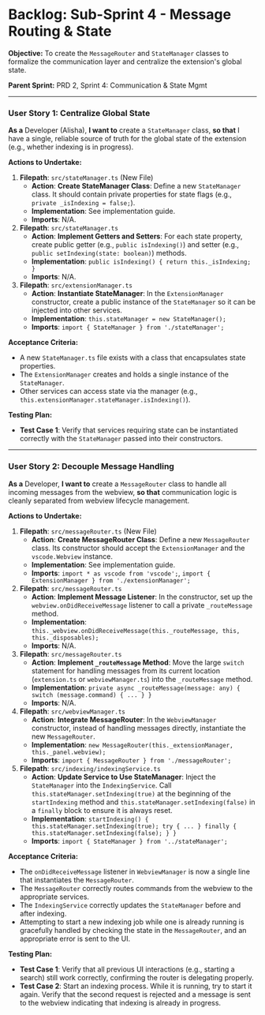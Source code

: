 # Backlog: Sub-Sprint 4 - Message Routing & State

**Objective:** To create the `MessageRouter` and `StateManager` classes to formalize the communication layer and centralize the extension's global state.

**Parent Sprint:** PRD 2, Sprint 4: Communication & State Mgmt

---

### User Story 1: Centralize Global State
**As a** Developer (Alisha), **I want to** create a `StateManager` class, **so that** I have a single, reliable source of truth for the global state of the extension (e.g., whether indexing is in progress).

**Actions to Undertake:**
1.  **Filepath**: `src/stateManager.ts` (New File)
    -   **Action**: **Create StateManager Class**: Define a new `StateManager` class. It should contain private properties for state flags (e.g., `private _isIndexing = false;`).
    -   **Implementation**: See implementation guide.
    -   **Imports**: N/A.
2.  **Filepath**: `src/stateManager.ts`
    -   **Action**: **Implement Getters and Setters**: For each state property, create public getter (e.g., `public isIndexing()`) and setter (e.g., `public setIndexing(state: boolean)`) methods.
    -   **Implementation**: `public isIndexing() { return this._isIndexing; }`
    -   **Imports**: N/A.
3.  **Filepath**: `src/extensionManager.ts`
    -   **Action**: **Instantiate StateManager**: In the `ExtensionManager` constructor, create a public instance of the `StateManager` so it can be injected into other services.
    -   **Implementation**: `this.stateManager = new StateManager();`
    -   **Imports**: `import { StateManager } from './stateManager';`

**Acceptance Criteria:**
-   A new `StateManager.ts` file exists with a class that encapsulates state properties.
-   The `ExtensionManager` creates and holds a single instance of the `StateManager`.
-   Other services can access state via the manager (e.g., `this.extensionManager.stateManager.isIndexing()`).

**Testing Plan:**
-   **Test Case 1**: Verify that services requiring state can be instantiated correctly with the `StateManager` passed into their constructors.

---

### User Story 2: Decouple Message Handling
**As a** Developer, **I want to** create a `MessageRouter` class to handle all incoming messages from the webview, **so that** communication logic is cleanly separated from webview lifecycle management.

**Actions to Undertake:**
1.  **Filepath**: `src/messageRouter.ts` (New File)
    -   **Action**: **Create MessageRouter Class**: Define a new `MessageRouter` class. Its constructor should accept the `ExtensionManager` and the `vscode.Webview` instance.
    -   **Implementation**: See implementation guide.
    -   **Imports**: `import * as vscode from 'vscode';`, `import { ExtensionManager } from './extensionManager';`
2.  **Filepath**: `src/messageRouter.ts`
    -   **Action**: **Implement Message Listener**: In the constructor, set up the `webview.onDidReceiveMessage` listener to call a private `_routeMessage` method.
    -   **Implementation**: `this._webview.onDidReceiveMessage(this._routeMessage, this, this._disposables);`
    -   **Imports**: N/A.
3.  **Filepath**: `src/messageRouter.ts`
    -   **Action**: **Implement `_routeMessage` Method**: Move the large `switch` statement for handling messages from its current location (`extension.ts` or `webviewManager.ts`) into the `_routeMessage` method.
    -   **Implementation**: `private async _routeMessage(message: any) { switch (message.command) { ... } }`
    -   **Imports**: N/A.
4.  **Filepath**: `src/webviewManager.ts`
    -   **Action**: **Integrate MessageRouter**: In the `WebviewManager` constructor, instead of handling messages directly, instantiate the new `MessageRouter`.
    -   **Implementation**: `new MessageRouter(this._extensionManager, this._panel.webview);`
    -   **Imports**: `import { MessageRouter } from './messageRouter';`
5.  **Filepath**: `src/indexing/indexingService.ts`
    -   **Action**: **Update Service to Use StateManager**: Inject the `StateManager` into the `IndexingService`. Call `this.stateManager.setIndexing(true)` at the beginning of the `startIndexing` method and `this.stateManager.setIndexing(false)` in a `finally` block to ensure it is always reset.
    -   **Implementation**: `startIndexing() { this.stateManager.setIndexing(true); try { ... } finally { this.stateManager.setIndexing(false); } }`
    -   **Imports**: `import { StateManager } from '../stateManager';`

**Acceptance Criteria:**
-   The `onDidReceiveMessage` listener in `WebviewManager` is now a single line that instantiates the `MessageRouter`.
-   The `MessageRouter` correctly routes commands from the webview to the appropriate services.
-   The `IndexingService` correctly updates the `StateManager` before and after indexing.
-   Attempting to start a new indexing job while one is already running is gracefully handled by checking the state in the `MessageRouter`, and an appropriate error is sent to the UI.

**Testing Plan:**
-   **Test Case 1**: Verify that all previous UI interactions (e.g., starting a search) still work correctly, confirming the router is delegating properly.
-   **Test Case 2**: Start an indexing process. While it is running, try to start it again. Verify that the second request is rejected and a message is sent to the webview indicating that indexing is already in progress.
